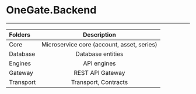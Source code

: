 # OneGate.Backend
------------------------------------

| Folders  | Description |
| :------------ |:---------------:|
| Core      | Microservice core (account, asset, series) |
| Database      | Database entities |
| Engines      | API engines |
| Gateway      | REST API Gateway |
| Transport      | Transport, Contracts |